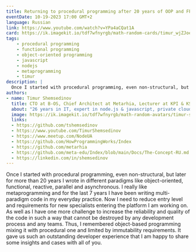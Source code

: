 ```yaml
---
title: Returning to procedural programming after 20 years of OOP and FP
eventDate: 10-19-2023 17:00 GMT+2
language: Russian
link: https://www.youtube.com/watch?v=YPa4aCQat1A
card: https://ik.imagekit.io/tdf7wfnyrgb/math-random-cards/timur_wjZJoekv8e.png?updatedAt=1703766265098&tr=w-1024
tags:
    - procedural programming
    - functional programming
    - object-oriented programming
    - javascript
    - nodejs
    - metaprogramming
    - timur
description: |
  Once I started with procedural programming, even non-structural, but later for more than 20 years I wrote in different paradigms like object-oriented, functional, reactive, parallel and asynchronous. I really like metaprogramming and for the last 7 years I have been writing multi-paradigm code in my everyday practice.  Now I need to reduce entry level and requirements for new specialists entering the platform I am working on. As well as I have one more challenge to increase the reliability and quality of the code in such a way that cannot be destroyed by any development process and any teams. Thus, I remembered object-based programming mixing it with procedural one and limited by immutability requirements. It gave us such an outstanding developer experience that I am happy to share some insights and cases with all of you.
authors:
- name: Timur Shemsedinov
  title: CTO at B-OS, Chief Architect at Metarhia, Lecturer at KPI & KSE
  about: "26 years in IT, expert in node.js & javascript, private clouds, software engineering, cybernetics, distributed systems, architecture, databases. 🔭 Researcher 🎓 Lecturer 💡 Advisor 👷 3rd in Ukraine by Github followers 🛡️ CTO @ Salucyber & B-OS, 📢 Speaker: ~70 talks ⬢ Chief architect @ Metarhia 📺 >230 free video lectures 🔔 28k subscribers ⚪ Metarhia community organizer ~35k engineers: 🟢 Metaeducation 👨‍💻 NodeUA 🌱 HowProgrammingWorks"
  image: https://ik.imagekit.io/tdf7wfnyrgb/math-random-avatars/timur-shemsedinov_0cpPFBqU-o.png?tr=w-200,h-200,fo-face
  links:
  - https://github.com/tshemsedinov
  - https://www.youtube.com/TimurShemsedinov
  - https://www.meetup.com/NodeUA
  - https://github.com/HowProgrammingWorks/Index
  - https://github.com/metarhia
  - https://github.com/meta-edu/Index/blob/main/Docs/The-Concept-RU.md
  - https://linkedin.com/in/shemsedinov
---
```


Once I started with procedural programming, even non-structural, but later for more than 20 years I wrote in different paradigms like object-oriented, functional, reactive, parallel and asynchronous. I really like metaprogramming and for the last 7 years I have been writing multi-paradigm code in my everyday practice.  Now I need to reduce entry level and requirements for new specialists entering the platform I am working on. As well as I have one more challenge to increase the reliability and quality of the code in such a way that cannot be destroyed by any development process and any teams. Thus, I remembered object-based programming mixing it with procedural one and limited by immutability requirements. It gave us such an outstanding developer experience that I am happy to share some insights and cases with all of you.
